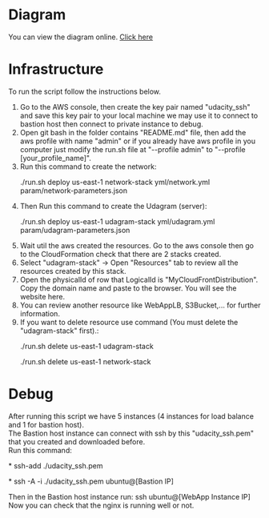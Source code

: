 # Diagram
You can view the diagram online. <a href="https://drive.google.com/file/d/10q8ydJuQbt6C79Q0Zs8A-wcXBDxqAHew/view?usp=sharing">Click here </a>
# Infrastructure
<p>To run the script follow the instructions below.</p>

1. Go to the AWS console, then create the key pair named "udacity_ssh" and save this key pair to your local machine we may use it to connect to bastion host then connect to private instance to debug.
2. Open git bash in the folder contains "README.md" file, then add the aws profile with name "admin" or if you already have aws profile in you computer just modify the run.sh file at "--profile admin" to "--profile [your_profile_name]".
3. Run this command to create the network:
   <p>./run.sh deploy us-east-1 network-stack yml/network.yml param/network-parameters.json</p>
4. Then Run this command to create the Udagram (server):
   <p>./run.sh deploy us-east-1 udagram-stack yml/udagram.yml param/udagram-parameters.json</p>
5. Wait util the aws created the resources. Go to the aws console then go to the CloudFormation check that there are 2 stacks created.
6. Select "udagram-stack" -> Open "Resources" tab to review all the resources created by this stack.
7. Open the physicalId of row that LogicalId is "MyCloudFrontDistribution". Copy the domain name and paste to the browser. You will see the website here.
8. You can review another resource like WebAppLB, S3Bucket,... for further information.
9. If you want to delete resource use command (You must delete the "udagram-stack" first).: 
   <p>./run.sh delete us-east-1 udagram-stack</p>
   <p>./run.sh delete us-east-1 network-stack</p>

# Debug

<div>After running this script we have 5 instances (4 instances for load balance and 1 for bastion host).</div>
<div>The Bastion host instance can connect with ssh by this "udacity_ssh.pem" that you created and downloaded before.</div>
<div>Run this command:</div>
   <p>* ssh-add ./udacity_ssh.pem</p>
   <p>* ssh -A -i ./udacity_ssh.pem ubuntu@[Bastion IP]</p>
<div>Then in the Bastion host instance run: ssh ubuntu@[WebApp Instance IP]</div>
<div>Now you can check that the nginx is running well or not.</div>